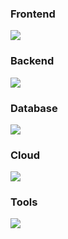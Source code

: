 
### Frontend
<p align="left">
  <a href="https://skillicons.dev">
    <img src="https://skillicons.dev/icons?i=html,css,scss,javascript,typescript,react,nextjs,tailwind,jquery" />
  </a>
</p>

### Backend
<p align="left">
  <a href="https://skillicons.dev">
    <img src="https://skillicons.dev/icons?i=nodejs,express" />
  </a>
</p>


### Database
<p align="left">
  <a href="https://skillicons.dev">
    <img src="https://skillicons.dev/icons?i=mongodb,postgres" />
  </a>
</p>

### Cloud
<p align="left">
  <a href="https://skillicons.dev">
    <img src="https://skillicons.dev/icons?i=firebase,aws" />
  </a>
</p>

### Tools
<p align="left">
  <a href="https://skillicons.dev">
    <img src="https://skillicons.dev/icons?i=git,github,webpack,vscode,postman,jest,babel,linux,bash,vite,pug,npm" />
  </a>
</p>


<!--
![Top Langs](https://github-readme-stats.vercel.app/api/top-langs/?username=dylewskii&theme=dark)
<p><img align="center" src="https://github-readme-streak-stats.herokuapp.com/?user=dylewskii&theme=dark"/></p>
-->
